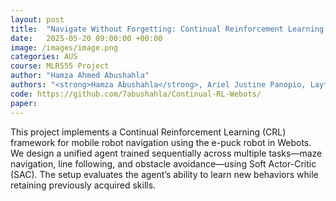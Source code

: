 ```yaml
---
layout: post
title:  "Navigate Without Forgetting: Continual Reinforcement Learning for Mobile Robot Navigation in Webots"
date:   2025-05-20 09:00:00 +00:00
image: /images/image.png
categories: AUS
course: MLR555 Project
author: "Hamza Ahmed Abushahla"
authors: "<strong>Hamza Abushahla</strong>, Ariel Justine Panopio, Layth Al-Khairulla"
code: https://github.com/7abushahla/Continual-RL-Webots/
paper: 
---
```

This project implements a Continual Reinforcement Learning (CRL) framework for mobile robot navigation using the e-puck robot in Webots. We design a unified agent trained sequentially across multiple tasks—maze navigation, line following, and obstacle avoidance—using Soft Actor-Critic (SAC). The setup evaluates the agent’s ability to learn new behaviors while retaining previously acquired skills.
